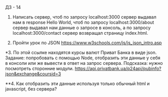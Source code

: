 ДЗ - 14

1. Написать сервер, чтоб по запросу localhost:3000 сервер выдавал нам в response Hello World, чтоб по запросу localhost:3000/about сервер выдавал нам данные о запросе в консоль, а по запросу localhost:3000/contact сервер возвращал страницу index.html.

2. Пройти урок по JSON https://www.w3schools.com/js/js_json_intro.asp

*3. По этой ссылке находятся курсы валют Приват Банка в виде json. Задание: попробовать с помощью Node, отобразить эти данные у себя в консоли или же вывести в ответ на запрос сервера. Подсказка: нужно посмотреть сторонние модули.
https://api.privatbank.ua/p24api/pubinfo?json&exchange&coursid=3

**4. Как отобразить эти данные используя только обычный html и javascript, без сервера?
